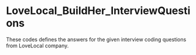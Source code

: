 # LoveLocal_BuildHer_InterviewQuestions
These codes defines the answers for the given interview coding questions from LoveLocal company.
